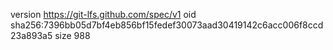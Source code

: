 version https://git-lfs.github.com/spec/v1
oid sha256:7396bb05d7bf4eb856bf15fedef30073aad30419142c6acc006f8ccd23a893a5
size 988
